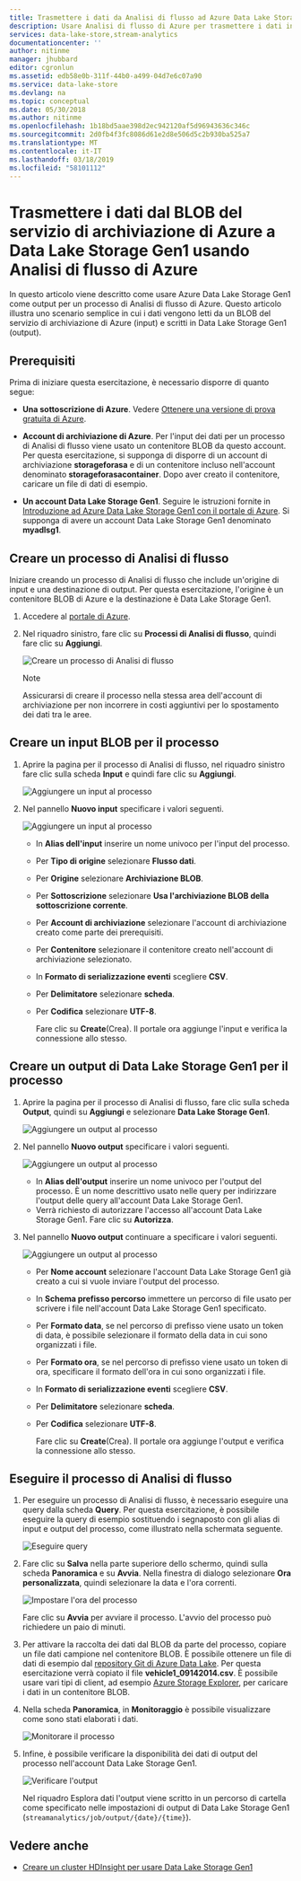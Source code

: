 ```yaml
---
title: Trasmettere i dati da Analisi di flusso ad Azure Data Lake Storage Gen1 | Microsoft Docs
description: Usare Analisi di flusso di Azure per trasmettere i dati in Azure Data Lake Storage Gen1
services: data-lake-store,stream-analytics
documentationcenter: ''
author: nitinme
manager: jhubbard
editor: cgronlun
ms.assetid: edb58e0b-311f-44b0-a499-04d7e6c07a90
ms.service: data-lake-store
ms.devlang: na
ms.topic: conceptual
ms.date: 05/30/2018
ms.author: nitinme
ms.openlocfilehash: 1b18bd5aae398d2ec942120af5d96943636c346c
ms.sourcegitcommit: 2d0fb4f3fc8086d61e2d8e506d5c2b930ba525a7
ms.translationtype: MT
ms.contentlocale: it-IT
ms.lasthandoff: 03/18/2019
ms.locfileid: "58101112"
---
```

# <a name="stream-data-from-azure-storage-blob-into-azure-data-lake-storage-gen1-using-azure-stream-analytics"></a>Trasmettere i dati dal BLOB del servizio di archiviazione di Azure a Data Lake Storage Gen1 usando Analisi di flusso di Azure
In questo articolo viene descritto come usare Azure Data Lake Storage Gen1 come output per un processo di Analisi di flusso di Azure. Questo articolo illustra uno scenario semplice in cui i dati vengono letti da un BLOB del servizio di archiviazione di Azure (input) e scritti in Data Lake Storage Gen1 (output).

## <a name="prerequisites"></a>Prerequisiti
Prima di iniziare questa esercitazione, è necessario disporre di quanto segue:

* **Una sottoscrizione di Azure**. Vedere [Ottenere una versione di prova gratuita di Azure](https://azure.microsoft.com/pricing/free-trial/).

* **Account di archiviazione di Azure**. Per l'input dei dati per un processo di Analisi di flusso viene usato un contenitore BLOB da questo account. Per questa esercitazione, si supponga di disporre di un account di archiviazione **storageforasa** e di un contenitore incluso nell'account denominato **storageforasacontainer**. Dopo aver creato il contenitore, caricare un file di dati di esempio. 
  
* **Un account Data Lake Storage Gen1**. Seguire le istruzioni fornite in [Introduzione ad Azure Data Lake Storage Gen1 con il portale di Azure](data-lake-store-get-started-portal.md). Si supponga di avere un account Data Lake Storage Gen1 denominato **myadlsg1**. 

## <a name="create-a-stream-analytics-job"></a>Creare un processo di Analisi di flusso
Iniziare creando un processo di Analisi di flusso che include un'origine di input e una destinazione di output. Per questa esercitazione, l'origine è un contenitore BLOB di Azure e la destinazione è Data Lake Storage Gen1.

1. Accedere al [portale di Azure](https://portal.azure.com).

2. Nel riquadro sinistro, fare clic su **Processi di Analisi di flusso**, quindi fare clic su **Aggiungi**.

    ![Creare un processo di Analisi di flusso](./media/data-lake-store-stream-analytics/create.job.png "Creare un processo di Analisi di flusso")

    > [!NOTE]
    > Assicurarsi di creare il processo nella stessa area dell'account di archiviazione per non incorrere in costi aggiuntivi per lo spostamento dei dati tra le aree.
    >

## <a name="create-a-blob-input-for-the-job"></a>Creare un input BLOB per il processo

1. Aprire la pagina per il processo di Analisi di flusso, nel riquadro sinistro fare clic sulla scheda **Input** e quindi fare clic su **Aggiungi**.

    ![Aggiungere un input al processo](./media/data-lake-store-stream-analytics/create.input.1.png "Aggiungere un input al processo")

2. Nel pannello **Nuovo input** specificare i valori seguenti.

    ![Aggiungere un input al processo](./media/data-lake-store-stream-analytics/create.input.2.png "Aggiungere un input al processo")

   * In **Alias dell'input** inserire un nome univoco per l'input del processo.
   * Per **Tipo di origine** selezionare **Flusso dati**.
   * Per **Origine** selezionare **Archiviazione BLOB**.
   * Per **Sottoscrizione** selezionare **Usa l'archiviazione BLOB della sottoscrizione corrente**.
   * Per **Account di archiviazione** selezionare l'account di archiviazione creato come parte dei prerequisiti. 
   * Per **Contenitore** selezionare il contenitore creato nell'account di archiviazione selezionato.
   * In **Formato di serializzazione eventi** scegliere **CSV**.
   * Per **Delimitatore** selezionare **scheda**.
   * Per **Codifica** selezionare **UTF-8**.

     Fare clic su **Create**(Crea). Il portale ora aggiunge l'input e verifica la connessione allo stesso.


## <a name="create-a-data-lake-storage-gen1-output-for-the-job"></a>Creare un output di Data Lake Storage Gen1 per il processo

1. Aprire la pagina per il processo di Analisi di flusso, fare clic sulla scheda **Output**, quindi su **Aggiungi** e selezionare **Data Lake Storage Gen1**.

    ![Aggiungere un output al processo](./media/data-lake-store-stream-analytics/create.output.1.png "Aggiungere un output al processo")

2. Nel pannello **Nuovo output** specificare i valori seguenti.

    ![Aggiungere un output al processo](./media/data-lake-store-stream-analytics/create.output.2.png "Aggiungere un output al processo")

    * In **Alias dell'output** inserire un nome univoco per l'output del processo. È un nome descrittivo usato nelle query per indirizzare l'output delle query all'account Data Lake Storage Gen1.
    * Verrà richiesto di autorizzare l'accesso all'account Data Lake Storage Gen1. Fare clic su **Autorizza**.

3. Nel pannello **Nuovo output** continuare a specificare i valori seguenti.

    ![Aggiungere un output al processo](./media/data-lake-store-stream-analytics/create.output.3.png "Aggiungere un output al processo")

   * Per **Nome account** selezionare l'account Data Lake Storage Gen1 già creato a cui si vuole inviare l'output del processo.
   * In **Schema prefisso percorso** immettere un percorso di file usato per scrivere i file nell'account Data Lake Storage Gen1 specificato.
   * Per **Formato data**, se nel percorso di prefisso viene usato un token di data, è possibile selezionare il formato della data in cui sono organizzati i file.
   * Per **Formato ora**, se nel percorso di prefisso viene usato un token di ora, specificare il formato dell'ora in cui sono organizzati i file.
   * In **Formato di serializzazione eventi** scegliere **CSV**.
   * Per **Delimitatore** selezionare **scheda**.
   * Per **Codifica** selezionare **UTF-8**.
    
     Fare clic su **Create**(Crea). Il portale ora aggiunge l'output e verifica la connessione allo stesso.
    
## <a name="run-the-stream-analytics-job"></a>Eseguire il processo di Analisi di flusso

1. Per eseguire un processo di Analisi di flusso, è necessario eseguire una query dalla scheda **Query**. Per questa esercitazione, è possibile eseguire la query di esempio sostituendo i segnaposto con gli alias di input e output del processo, come illustrato nella schermata seguente.

    ![Eseguire query](./media/data-lake-store-stream-analytics/run.query.png "Eseguire query")

2. Fare clic su **Salva** nella parte superiore dello schermo, quindi sulla scheda **Panoramica** e su **Avvia**. Nella finestra di dialogo selezionare **Ora personalizzata**, quindi selezionare la data e l'ora correnti.

    ![Impostare l'ora del processo](./media/data-lake-store-stream-analytics/run.query.2.png "Impostare l'ora del processo")

    Fare clic su **Avvia** per avviare il processo. L'avvio del processo può richiedere un paio di minuti.

3. Per attivare la raccolta dei dati dal BLOB da parte del processo, copiare un file dati campione nel contenitore BLOB. È possibile ottenere un file di dati di esempio dal [repository Git di Azure Data Lake](https://github.com/Azure/usql/tree/master/Examples/Samples/Data/AmbulanceData/Drivers.txt). Per questa esercitazione verrà copiato il file **vehicle1_09142014.csv**. È possibile usare vari tipi di client, ad esempio [Azure Storage Explorer](https://storageexplorer.com/), per caricare i dati in un contenitore BLOB.

4. Nella scheda **Panoramica**, in **Monitoraggio** è possibile visualizzare come sono stati elaborati i dati.

    ![Monitorare il processo](./media/data-lake-store-stream-analytics/run.query.3.png "Monitorare il processo")

5. Infine, è possibile verificare la disponibilità dei dati di output del processo nell'account Data Lake Storage Gen1. 

    ![Verificare l'output](./media/data-lake-store-stream-analytics/run.query.4.png "Verificare l'output")

    Nel riquadro Esplora dati l'output viene scritto in un percorso di cartella come specificato nelle impostazioni di output di Data Lake Storage Gen1 (`streamanalytics/job/output/{date}/{time}`).  

## <a name="see-also"></a>Vedere anche 
* [Creare un cluster HDInsight per usare Data Lake Storage Gen1](data-lake-store-hdinsight-hadoop-use-portal.md)
